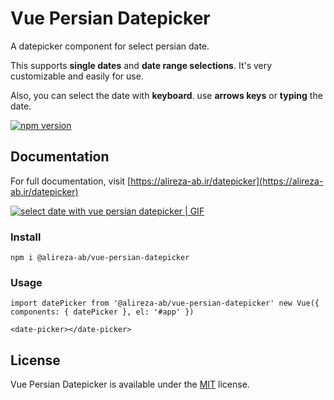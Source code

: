 # Vue Persian Datepicker

A datepicker component for select persian date.

This supports **single dates** and **date range selections**. It's very customizable and easily for use.

Also, you can select the date with **keyboard**. use **arrows keys** or **typing** the date.

[![npm version](https://img.shields.io/npm/v/@alireza-ab/vue-persian-datepicker)](https://www.npmjs.com/package/@alireza-ab/vue-persian-datepicker)

## Documentation

For full documentation, visit [https://alireza-ab.ir/datepicker](https://alireza-ab.ir/datepicker)

[![select date with vue persian datepicker | GIF](https://alireza-ab.ir/images/GIFs/selectWithArrow.gif)](https://alireza-ab.ir/datepicker)

### Install

```shell
npm i @alireza-ab/vue-persian-datepicker
```

### Usage

```vue
import datePicker from '@alireza-ab/vue-persian-datepicker' new Vue({
components: { datePicker }, el: '#app' })
```

```
<date-picker></date-picker>
```

## License

Vue Persian Datepicker is available under the [MIT](https://opensource.org/licenses/MIT) license.
